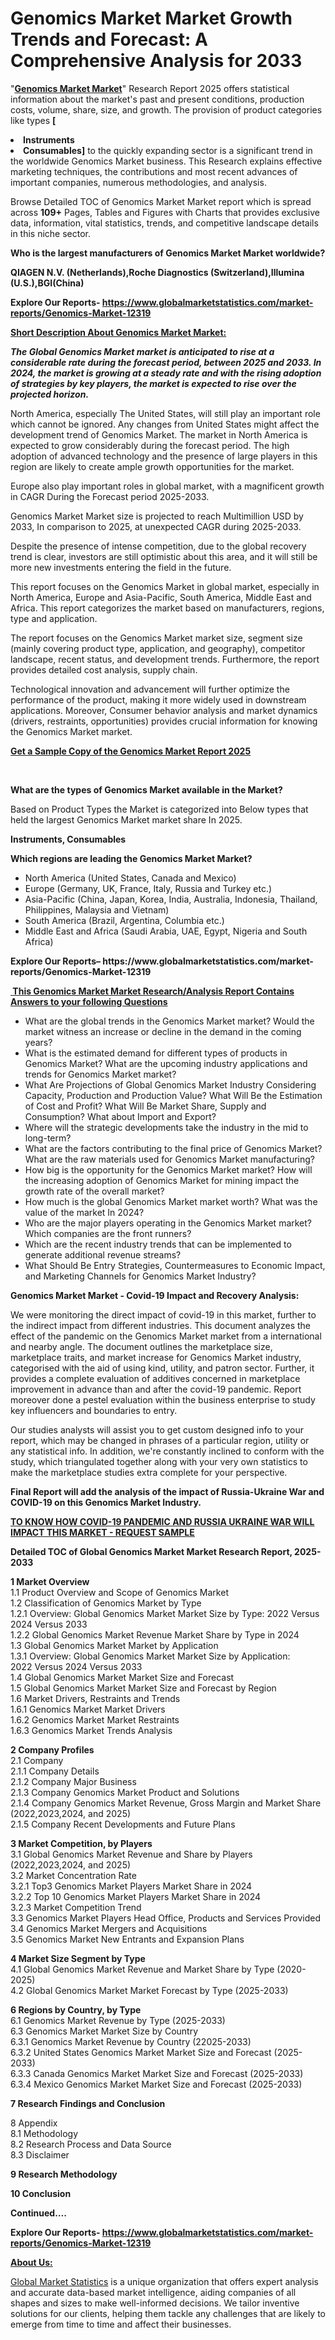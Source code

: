<H1>Genomics Market Market Growth Trends and Forecast: A Comprehensive Analysis for 2033</H1><p>"<strong><a href="https://www.globalmarketstatistics.com/market-reports/Genomics-Market-12319">Genomics Market Market</a></strong>" Research Report 2025 offers statistical information about the market's past and present conditions, production costs, volume, share, size, and growth. The provision of product categories like types&nbsp;<strong>[<li>Instruments<li>Consumables]</strong>&nbsp;to the quickly expanding sector is a significant trend in the worldwide Genomics Market business. This Research explains effective marketing techniques, the contributions and most recent advances of important companies, numerous methodologies, and analysis.</p><p>Browse Detailed TOC of Genomics Market Market report which is spread across&nbsp;<strong>109+</strong>&nbsp;Pages, Tables and Figures with Charts that provides exclusive data, information, vital statistics, trends, and competitive landscape details in this niche sector.</p><p><strong>Who is the largest manufacturers of Genomics Market Market worldwide?</strong></p><p><strong>QIAGEN N.V. (Netherlands),Roche Diagnostics (Switzerland),Illumina (U.S.),BGI(China)</strong></p><p><strong>Explore Our Reports-&nbsp;<a href="https://www.globalmarketstatistics.com/market-reports/Genomics-Market-12319">https://www.globalmarketstatistics.com/market-reports/Genomics-Market-12319</a></strong></p><p><strong><u>Short Description About Genomics Market Market:</u></strong></p><p><strong><em>The Global Genomics Market market is anticipated to rise at a considerable rate during the forecast period, between 2025 and 2033. In 2024, the market is growing at a steady rate and with the rising adoption of strategies by key players, the market is expected to rise over the projected horizon.</em></strong></p><p>North America, especially The United States, will still play an important role which cannot be ignored. Any changes from United States might affect the development trend of Genomics Market. The market in North America is expected to grow considerably during the forecast period. The high adoption of advanced technology and the presence of large players in this region are likely to create ample growth opportunities for the market.</p><p>Europe also play important roles in global market, with a magnificent growth in CAGR During the Forecast period 2025-2033.</p><p>Genomics Market Market size is projected to reach Multimillion USD by 2033, In comparison to 2025, at unexpected CAGR during 2025-2033.</p><p>Despite the presence of intense competition, due to the global recovery trend is clear, investors are still optimistic about this area, and it will still be more new investments entering the field in the future.</p><p>This report focuses on the Genomics Market in global market, especially in North America, Europe and Asia-Pacific, South America, Middle East and Africa. This report categorizes the market based on manufacturers, regions, type and application.</p><p>The report focuses on the Genomics Market market size, segment size (mainly covering product type, application, and geography), competitor landscape, recent status, and development trends. Furthermore, the report provides detailed cost analysis, supply chain.</p><p>Technological innovation and advancement will further optimize the performance of the product, making it more widely used in downstream applications. Moreover, Consumer behavior analysis and market dynamics (drivers, restraints, opportunities) provides crucial information for knowing the Genomics Market market.</p><p><strong><u>Get a Sample Copy of the Genomics Market Report 2025</u></strong></p><p>&nbsp;</p><p><strong>What are the types of Genomics Market available in the Market?</strong></p><p>Based on Product Types the Market is categorized into Below types that held the largest Genomics Market market share In 2025.</p><p><strong>Instruments, Consumables</strong></p><p><strong>Which regions are leading the Genomics Market Market?</strong></p><ul><li>North America (United States, Canada and Mexico)</li><li>Europe (Germany, UK, France, Italy, Russia and Turkey etc.)</li><li>Asia-Pacific (China, Japan, Korea, India, Australia, Indonesia, Thailand, Philippines, Malaysia and Vietnam)</li><li>South America (Brazil, Argentina, Columbia etc.)</li><li>Middle East and Africa (Saudi Arabia, UAE, Egypt, Nigeria and South Africa)</li></ul><p><strong>Explore Our Reports&ndash;&nbsp;https://www.globalmarketstatistics.com/market-reports/Genomics-Market-12319</strong></p><p><strong><u>&nbsp;This Genomics Market Market Research/Analysis Report Contains Answers to your following Questions</u></strong></p><ul><li>What are the global trends in the Genomics Market market? Would the market witness an increase or decline in the demand in the coming years?</li><li>What is the estimated demand for different types of products in Genomics Market? What are the upcoming industry applications and trends for Genomics Market market?</li><li>What Are Projections of Global Genomics Market Industry Considering Capacity, Production and Production Value? What Will Be the Estimation of Cost and Profit? What Will Be Market Share, Supply and Consumption? What about Import and Export?</li><li>Where will the strategic developments take the industry in the mid to long-term?</li><li>What are the factors contributing to the final price of Genomics Market? What are the raw materials used for Genomics Market manufacturing?</li><li>How big is the opportunity for the Genomics Market market? How will the increasing adoption of Genomics Market for mining impact the growth rate of the overall market?</li><li>How much is the global Genomics Market market worth? What was the value of the market In 2024?</li><li>Who are the major players operating in the Genomics Market market? Which companies are the front runners?</li><li>Which are the recent industry trends that can be implemented to generate additional revenue streams?</li><li>What Should Be Entry Strategies, Countermeasures to Economic Impact, and Marketing Channels for Genomics Market Industry?</li></ul><p><strong>Genomics Market Market - Covid-19 Impact and Recovery Analysis:</strong></p><p>We were monitoring the direct impact of covid-19 in this market, further to the indirect impact from different industries. This document analyzes the effect of the pandemic on the Genomics Market market from a international and nearby angle. The document outlines the marketplace size, marketplace traits, and market increase for Genomics Market industry, categorised with the aid of using kind, utility, and patron sector. Further, it provides a complete evaluation of additives concerned in marketplace improvement in advance than and after the covid-19 pandemic. Report moreover done a pestel evaluation within the business enterprise to study key influencers and boundaries to entry.</p><p>Our studies analysts will assist you to get custom designed info to your report, which may be changed in phrases of a particular region, utility or any statistical info. In addition, we're constantly inclined to conform with the study, which triangulated together along with your very own statistics to make the marketplace studies extra complete for your perspective.</p><p><strong>Final Report will add the analysis of the impact of Russia-Ukraine War and COVID-19 on this Genomics Market Industry.</strong></p><p><strong><u><a href="https://www.globalmarketstatistics.com/market-reports/Genomics-Market-12319">TO KNOW HOW COVID-19 PANDEMIC AND RUSSIA UKRAINE WAR WILL IMPACT THIS MARKET - REQUEST SAMPLE</a></u></strong></p><p><strong>Detailed TOC of Global Genomics Market Market Research Report, 2025-2033</strong></p><p><strong>1 Market Overview</strong><br /> 1.1 Product Overview and Scope of Genomics Market<br /> 1.2 Classification of Genomics Market by Type<br /> 1.2.1 Overview: Global Genomics Market Market Size by Type: 2022&nbsp;Versus 2024 Versus 2033<br /> 1.2.2 Global Genomics Market Revenue Market Share by Type in 2024<br /> 1.3 Global Genomics Market Market by Application<br /> 1.3.1 Overview: Global Genomics Market Market Size by Application: 2022&nbsp;Versus 2024 Versus 2033<br /> 1.4 Global Genomics Market Market Size and Forecast<br /> 1.5 Global Genomics Market Market Size and Forecast by Region<br /> 1.6 Market Drivers, Restraints and Trends<br /> 1.6.1 Genomics Market Market Drivers<br /> 1.6.2 Genomics Market Market Restraints<br /> 1.6.3 Genomics Market Trends Analysis</p><p><strong>2 Company Profiles</strong><br /> 2.1 Company<br /> 2.1.1 Company Details<br /> 2.1.2 Company Major Business<br /> 2.1.3 Company Genomics Market Product and Solutions<br /> 2.1.4 Company Genomics Market Revenue, Gross Margin and Market Share (2022,2023,2024, and 2025)<br /> 2.1.5 Company Recent Developments and Future Plans</p><p><strong>3 Market Competition, by Players</strong><br /> 3.1 Global Genomics Market Revenue and Share by Players (2022,2023,2024, and 2025)<br /> 3.2 Market Concentration Rate<br /> 3.2.1 Top3 Genomics Market Players Market Share in 2024<br /> 3.2.2 Top 10 Genomics Market Players Market Share in 2024<br /> 3.2.3 Market Competition Trend<br /> 3.3 Genomics Market Players Head Office, Products and Services Provided<br /> 3.4 Genomics Market Mergers and Acquisitions<br /> 3.5 Genomics Market New Entrants and Expansion Plans</p><p><strong>4 Market Size Segment by Type</strong><br /> 4.1 Global Genomics Market Revenue and Market Share by Type (2020-2025)<br /> 4.2 Global Genomics Market Market Forecast by Type (2025-2033)</p><p><strong>6 Regions by Country, by Type</strong><br /> 6.1 Genomics Market Revenue by Type (2025-2033)<br /> 6.3 Genomics Market Market Size by Country<br /> 6.3.1 Genomics Market Revenue by Country (22025-2033)<br /> 6.3.2 United States Genomics Market Market Size and Forecast (2025-2033)<br /> 6.3.3 Canada Genomics Market Market Size and Forecast (2025-2033)<br /> 6.3.4 Mexico Genomics Market Market Size and Forecast (2025-2033)</p><p><strong>7 Research Findings and Conclusion</strong></p><p>8 Appendix<br /> 8.1 Methodology<br /> 8.2 Research Process and Data Source<br /> 8.3 Disclaimer</p><p><strong>9 Research Methodology</strong></p><p><strong>10 Conclusion</strong></p><p><strong>Continued&hellip;.</strong></p><p><strong>Explore Our Reports-&nbsp;<a href="https://www.globalmarketstatistics.com/market-reports/Genomics-Market-12319">https://www.globalmarketstatistics.com/market-reports/Genomics-Market-12319</a></strong></p><p><strong><u>About Us:</u></strong></p><p><a href="https://www.globalmarketstatistics.com/">Global Market Statistics</a> is a unique organization that offers expert analysis and accurate data-based market intelligence, aiding companies of all shapes and sizes to make well-informed decisions. We tailor inventive solutions for our clients, helping them tackle any challenges that are likely to emerge from time to time and affect their businesses.</p><p>&nbsp;</p>
